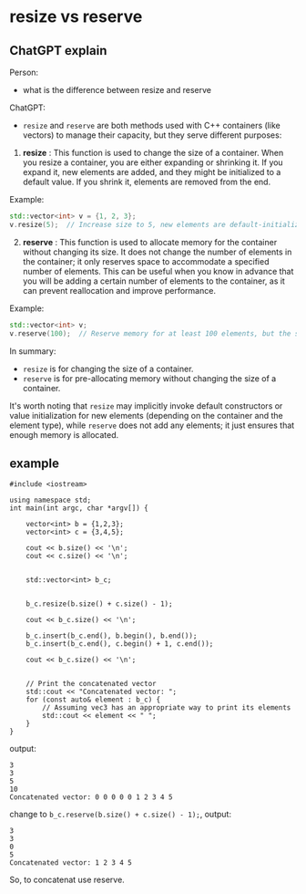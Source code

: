 # resize vs reserve

## ChatGPT explain

Person: 
- what is the difference between resize and reserve

ChatGPT: 

- `resize` and `reserve` are both methods used with C++ containers (like vectors) to manage their capacity, but they serve different purposes: 
1. **resize** : This function is used to change the size of a container. When you resize a container, you are either expanding or shrinking it. If you expand it, new elements are added, and they might be initialized to a default value. If you shrink it, elements are removed from the end.

Example:

```cpp
std::vector<int> v = {1, 2, 3};
v.resize(5);  // Increase size to 5, new elements are default-initialized (int's default value, 0 in this case)
``` 
2. **reserve** : This function is used to allocate memory for the container without changing its size. It does not change the number of elements in the container; it only reserves space to accommodate a specified number of elements. This can be useful when you know in advance that you will be adding a certain number of elements to the container, as it can prevent reallocation and improve performance.

Example:

```cpp
std::vector<int> v;
v.reserve(100);  // Reserve memory for at least 100 elements, but the size of the vector is still 0
```

In summary: 
- `resize` is for changing the size of a container. 
- `reserve` is for pre-allocating memory without changing the size of a container.

It's worth noting that `resize` may implicitly invoke default constructors or value initialization for new elements (depending on the container and the element type), while `reserve` does not add any elements; it just ensures that enough memory is allocated.


## example

```
#include <iostream>

using namespace std;
int main(int argc, char *argv[]) {
    
    vector<int> b = {1,2,3};
    vector<int> c = {3,4,5};
    
    cout << b.size() << '\n';
    cout << c.size() << '\n';
    
    
    std::vector<int> b_c;
    
    
    b_c.resize(b.size() + c.size() - 1);
    
    cout << b_c.size() << '\n';
    
    b_c.insert(b_c.end(), b.begin(), b.end());
    b_c.insert(b_c.end(), c.begin() + 1, c.end());
    
    cout << b_c.size() << '\n';


    // Print the concatenated vector
    std::cout << "Concatenated vector: ";
    for (const auto& element : b_c) {
        // Assuming vec3 has an appropriate way to print its elements
        std::cout << element << " ";
    }
}
```

output:

```
3
3
5
10
Concatenated vector: 0 0 0 0 0 1 2 3 4 5 
```

change to `b_c.reserve(b.size() + c.size() - 1);`, output:


```
3
3
0
5
Concatenated vector: 1 2 3 4 5 
```

So, to concatenat use reserve.